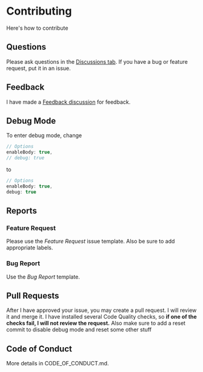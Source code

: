 # Contributing
Here's how to contribute

## Questions
Please ask questions in the [Discussions tab](https://github.com/thcheetah777/alien/discussions). If you have a bug or feature request, put it in an issue.

## Feedback
I have made a [Feedback discussion](https://github.com/thcheetah777/alien/discussions/16) for feedback.

## Debug Mode
To enter debug mode, change
```javascript
// Options
enableBody: true,
// debug: true
```
to
```javascript
// Options
enableBody: true,
debug: true
```

## Reports
### Feature Request
Please use the *Feature Request* issue template. Also be sure to add appropriate labels.

### Bug Report
Use the *Bug Report* template.

## Pull Requests
After I have approved your issue, you may create a pull request. I will review it and merge it. I have installed several Code Quality checks, so **if one of the checks fail, I will not review the request.**
Also make sure to add a reset commit to disable debug mode and reset some other stuff

## Code of Conduct
More details in CODE_OF_CONDUCT.md.
